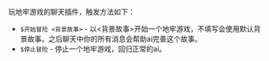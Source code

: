 玩地牢游戏的聊天插件，触发方法如下：
- `$开始冒险 <背景故事>` - 以<背景故事>开始一个地牢游戏，不填写会使用默认背景故事。之后聊天中你的所有消息会帮助ai完善这个故事。
- `$停止冒险` - 停止一个地牢游戏，回归正常的ai。